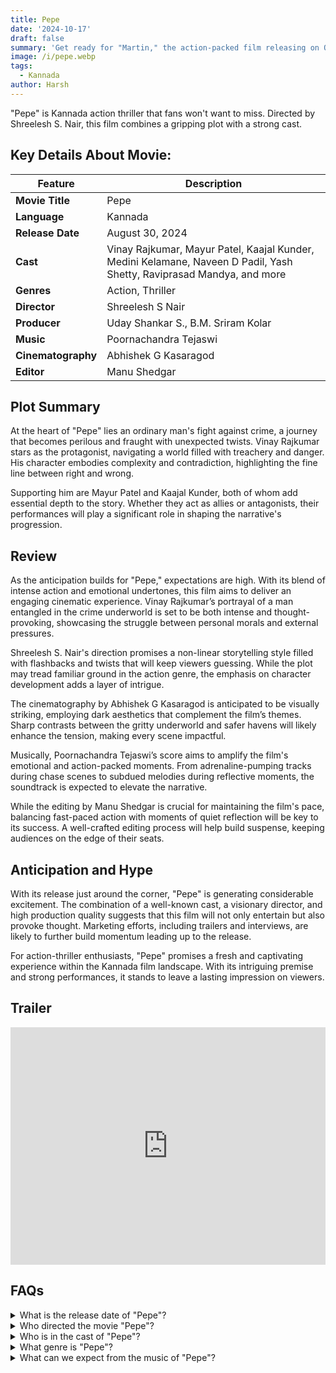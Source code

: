 ```yaml
---
title: Pepe
date: '2024-10-17'
draft: false
summary: 'Get ready for "Martin," the action-packed film releasing on October 11, 2024. Explore its thrilling story, star cast, and more'
image: /i/pepe.webp
tags:
  - Kannada
author: Harsh
---
```


"Pepe" is Kannada action thriller that fans won't want to miss. Directed by Shreelesh S. Nair, this film combines a gripping plot with a strong cast.

## Key Details About Movie:

| Feature            | Description                                                                                                           |
| ------------------ | --------------------------------------------------------------------------------------------------------------------- |
| **Movie Title**    | Pepe                                                                                                                  |
| **Language**       | Kannada                                                                                                               |
| **Release Date**   | August 30, 2024                                                                                                       |
| **Cast**           | Vinay Rajkumar, Mayur Patel, Kaajal Kunder, Medini Kelamane, Naveen D Padil, Yash Shetty, Raviprasad Mandya, and more |
| **Genres**         | Action, Thriller                                                                                                      |
| **Director**       | Shreelesh S Nair                                                                                                      |
| **Producer**       | Uday Shankar S., B.M. Sriram Kolar                                                                                    |
| **Music**          | Poornachandra Tejaswi                                                                                                 |
| **Cinematography** | Abhishek G Kasaragod                                                                                                  |
| **Editor**         | Manu Shedgar                                                                                                          |

## Plot Summary

At the heart of "Pepe" lies an ordinary man's fight against crime, a journey that becomes perilous and fraught with unexpected twists. Vinay Rajkumar stars as the protagonist, navigating a world filled with treachery and danger. His character embodies complexity and contradiction, highlighting the fine line between right and wrong.

Supporting him are Mayur Patel and Kaajal Kunder, both of whom add essential depth to the story. Whether they act as allies or antagonists, their performances will play a significant role in shaping the narrative's progression.

## Review

As the anticipation builds for "Pepe," expectations are high. With its blend of intense action and emotional undertones, this film aims to deliver an engaging cinematic experience. Vinay Rajkumar’s portrayal of a man entangled in the crime underworld is set to be both intense and thought-provoking, showcasing the struggle between personal morals and external pressures.

Shreelesh S. Nair's direction promises a non-linear storytelling style filled with flashbacks and twists that will keep viewers guessing. While the plot may tread familiar ground in the action genre, the emphasis on character development adds a layer of intrigue.

The cinematography by Abhishek G Kasaragod is anticipated to be visually striking, employing dark aesthetics that complement the film’s themes. Sharp contrasts between the gritty underworld and safer havens will likely enhance the tension, making every scene impactful.

Musically, Poornachandra Tejaswi’s score aims to amplify the film's emotional and action-packed moments. From adrenaline-pumping tracks during chase scenes to subdued melodies during reflective moments, the soundtrack is expected to elevate the narrative.

While the editing by Manu Shedgar is crucial for maintaining the film's pace, balancing fast-paced action with moments of quiet reflection will be key to its success. A well-crafted editing process will help build suspense, keeping audiences on the edge of their seats.

## Anticipation and Hype

With its release just around the corner, "Pepe" is generating considerable excitement. The combination of a well-known cast, a visionary director, and high production quality suggests that this film will not only entertain but also provoke thought. Marketing efforts, including trailers and interviews, are likely to further build momentum leading up to the release.

For action-thriller enthusiasts, "Pepe" promises a fresh and captivating experience within the Kannada film landscape. With its intriguing premise and strong performances, it stands to leave a lasting impression on viewers.

## Trailer

<iframe width="100%" height="380" src="https://www.youtube.com/embed/4-71mdYTprY?si=GkThj8y1Nkivh1Dt" title={title} frameborder="0" allow="accelerometer; autoplay; clipboard-write; encrypted-media; gyroscope; picture-in-picture; web-share" referrerpolicy="strict-origin-when-cross-origin" allowfullscreen></iframe>

## FAQs

<details>
  <summary>What is the release date of "Pepe"?</summary>
  <p>"Pepe" is set to release in theaters on August 30, 2024.</p>
</details>

<details>
  <summary>Who directed the movie "Pepe"?</summary>
  <p>The movie has been directed by Shreelesh S. Nair.</p>
</details>

<details>
  <summary>Who is in the cast of "Pepe"?</summary>
  <p>The film stars Vinay Rajkumar, Mayur Patel, Kaajal Kunder, Medini Kelamane, Naveen D Padil, Yash Shetty, and more.</p>
</details>

<details>
  <summary>What genre is "Pepe"?</summary>
  <p>"Pepe" is an action thriller.</p>
</details>

<details>
  <summary>What can we expect from the music of "Pepe"?</summary>
  <p>The music composed by Poornachandra Tejaswi is expected to enhance both the action sequences and emotional moments in the film.</p>
</details>
